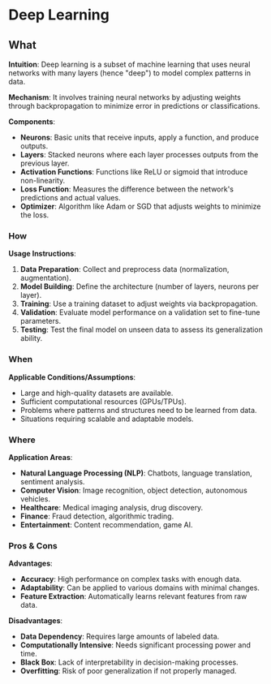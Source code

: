 # Deep Learning

## What
**Intuition**: Deep learning is a subset of machine learning that uses neural networks with many layers (hence "deep") to model complex patterns in data.

**Mechanism**: It involves training neural networks by adjusting weights through backpropagation to minimize error in predictions or classifications.

**Components**:
- **Neurons**: Basic units that receive inputs, apply a function, and produce outputs.
- **Layers**: Stacked neurons where each layer processes outputs from the previous layer.
- **Activation Functions**: Functions like ReLU or sigmoid that introduce non-linearity.
- **Loss Function**: Measures the difference between the network's predictions and actual values.
- **Optimizer**: Algorithm like Adam or SGD that adjusts weights to minimize the loss.

### How
**Usage Instructions**:
1. **Data Preparation**: Collect and preprocess data (normalization, augmentation).
2. **Model Building**: Define the architecture (number of layers, neurons per layer).
3. **Training**: Use a training dataset to adjust weights via backpropagation.
4. **Validation**: Evaluate model performance on a validation set to fine-tune parameters.
5. **Testing**: Test the final model on unseen data to assess its generalization ability.

### When
**Applicable Conditions/Assumptions**:
- Large and high-quality datasets are available.
- Sufficient computational resources (GPUs/TPUs).
- Problems where patterns and structures need to be learned from data.
- Situations requiring scalable and adaptable models.

### Where
**Application Areas**:
- **Natural Language Processing (NLP)**: Chatbots, language translation, sentiment analysis.
- **Computer Vision**: Image recognition, object detection, autonomous vehicles.
- **Healthcare**: Medical imaging analysis, drug discovery.
- **Finance**: Fraud detection, algorithmic trading.
- **Entertainment**: Content recommendation, game AI.

### Pros & Cons
**Advantages**:
- **Accuracy**: High performance on complex tasks with enough data.
- **Adaptability**: Can be applied to various domains with minimal changes.
- **Feature Extraction**: Automatically learns relevant features from raw data.

**Disadvantages**:
- **Data Dependency**: Requires large amounts of labeled data.
- **Computationally Intensive**: Needs significant processing power and time.
- **Black Box**: Lack of interpretability in decision-making processes.
- **Overfitting**: Risk of poor generalization if not properly managed.